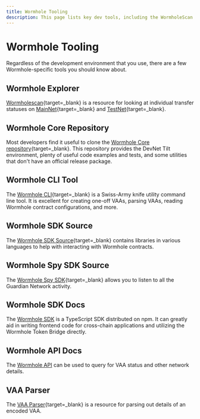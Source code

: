 ```yaml
---
title: Wormhole Tooling
description: This page lists key dev tools, including the WormholeScan Explorer, Core protocol repo, Wormhole CLI, Wormhole SDKs, and APIs for querying network data.
---
```


# Wormhole Tooling

Regardless of the development environment that you use, there are a few Wormhole-specific tools you should know about.

## Wormhole Explorer

[Wormholescan](https://wormholescan.io){target=\_blank} is a resource for looking at individual transfer statuses on [MainNet](https://wormholescan.io){target=\_blank} and [TestNet](https://wormholescan.io/#/?network=TESTNET){target=\_blank}.

## Wormhole Core Repository

Most developers find it useful to clone the [Wormhole Core repository](https://github.com/wormhole-foundation/wormhole/tree/main/){target=\_blank}. This repository provides the DevNet Tilt environment, plenty of useful code examples and tests, and some utilities that don't have an official release package.

## Wormhole CLI Tool

The [Wormhole CLI](https://github.com/wormhole-foundation/wormhole/tree/main/clients/js){target=\_blank} is a Swiss-Army knife utility command line tool. It is excellent for creating one-off VAAs, parsing VAAs, reading Wormhole contract configurations, and more.

## Wormhole SDK Source

The [Wormhole SDK Source](https://github.com/wormhole-foundation/wormhole/tree/main/sdk){target=\_blank} contains libraries in various languages to help with interacting with Wormhole contracts.

## Wormhole Spy SDK Source

The [Wormhole Spy SDK](https://github.com/wormhole-foundation/wormhole/tree/main/spydk/js){target=\_blank} allows you to listen to all the Guardian Network activity.

## Wormhole SDK Docs

The [Wormhole SDK](#) is a TypeScript SDK distributed on npm. It can greatly aid in writing frontend code for cross-chain applications and utilizing the Wormhole Token Bridge directly.

## Wormhole API Docs

The [Wormhole API](#) can be used to query for VAA status and other network details.

## VAA Parser

The [VAA Parser](https://vaa.dev/#/parse){target=\_blank} is a resource for parsing out details of an encoded VAA.